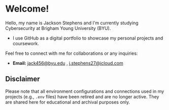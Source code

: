 # Welcome!

Hello, my name is Jackson Stephens and I'm currently studying Cybersecurity at Brigham Young University (BYU). 
- I use GitHub as a digital portfolio to showcase my personal projects and coursework. 

Feel free to connect with me for collaborations or any inquiries:
- **Email:** jack456@byu.edu , j.stephens27@icloud.com

## Disclaimer
Please note that all environment configurations and connections used in my projects (e.g., `.env` files) have been retired and are no longer active. They are shared here for educational and archival purposes only.
